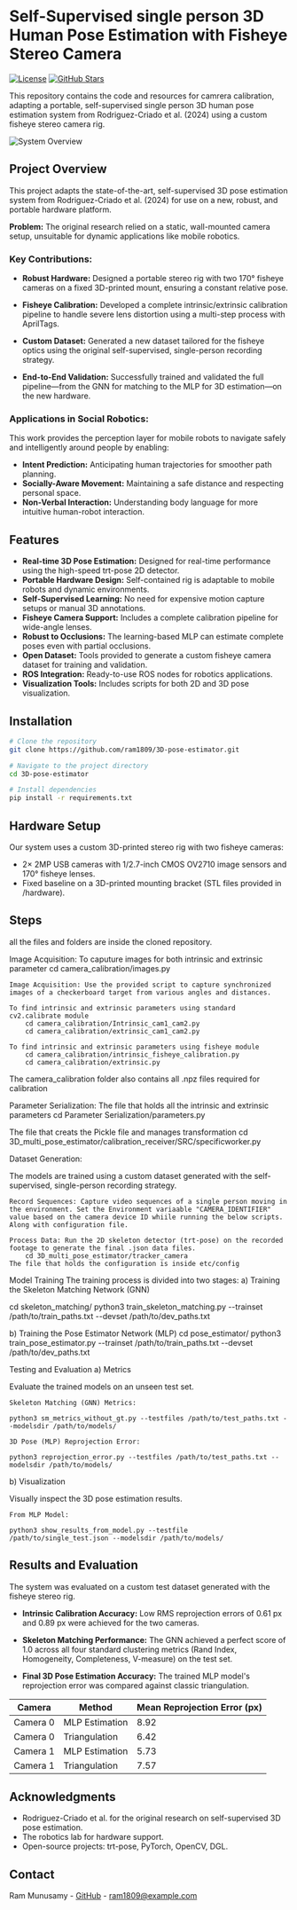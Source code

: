 # Self-Supervised single person 3D Human Pose Estimation with Fisheye Stereo Camera

[![License](https://img.shields.io/badge/License-MIT-blue.svg)](LICENSE)
[![GitHub Stars](https://img.shields.io/github/stars/ram1809/3D-pose-estimator?style=social)](https://github.com/ram1809/3D-pose-estimator/stargazers)

This repository contains the code and resources for camrera calibration, adapting a portable, self-supervised single person 3D human pose estimation system from Rodriguez-Criado et al. (2024) using a custom fisheye stereo camera rig.

![System Overview](assets/system_overview.png)

## Project Overview

This project adapts the state-of-the-art, self-supervised 3D pose estimation system from Rodriguez-Criado et al. (2024) for use on a new, robust, and portable hardware platform.

**Problem:** The original research relied on a static, wall-mounted camera setup, unsuitable for dynamic applications like mobile robotics.

### Key Contributions:

- **Robust Hardware:** Designed a portable stereo rig with two 170° fisheye cameras on a fixed 3D-printed mount, ensuring a constant relative pose.

- **Fisheye Calibration:** Developed a complete intrinsic/extrinsic calibration pipeline to handle severe lens distortion using a multi-step process with AprilTags.

- **Custom Dataset:** Generated a new dataset tailored for the fisheye optics using the original self-supervised, single-person recording strategy.

- **End-to-End Validation:** Successfully trained and validated the full pipeline—from the GNN for matching to the MLP for 3D estimation—on the new hardware.

### Applications in Social Robotics:

This work provides the perception layer for mobile robots to navigate safely and intelligently around people by enabling:

- **Intent Prediction:** Anticipating human trajectories for smoother path planning.
- **Socially-Aware Movement:** Maintaining a safe distance and respecting personal space.
- **Non-Verbal Interaction:** Understanding body language for more intuitive human-robot interaction.

## Features

- **Real-time 3D Pose Estimation:** Designed for real-time performance using the high-speed trt-pose 2D detector.
- **Portable Hardware Design:** Self-contained rig is adaptable to mobile robots and dynamic environments.
- **Self-Supervised Learning:** No need for expensive motion capture setups or manual 3D annotations.
- **Fisheye Camera Support:** Includes a complete calibration pipeline for wide-angle lenses.
- **Robust to Occlusions:** The learning-based MLP can estimate complete poses even with partial occlusions.
- **Open Dataset:** Tools provided to generate a custom fisheye camera dataset for training and validation.
- **ROS Integration:** Ready-to-use ROS nodes for robotics applications.
- **Visualization Tools:** Includes scripts for both 2D and 3D pose visualization.

## Installation

```bash
# Clone the repository
git clone https://github.com/ram1809/3D-pose-estimator.git

# Navigate to the project directory
cd 3D-pose-estimator

# Install dependencies
pip install -r requirements.txt
```

## Hardware Setup

Our system uses a custom 3D-printed stereo rig with two fisheye cameras:

- 2× 2MP USB cameras with 1/2.7-inch CMOS OV2710 image sensors and 170° fisheye lenses.
- Fixed baseline on a 3D-printed mounting bracket (STL files provided in /hardware).

## Steps
all the files and folders are inside the cloned repository.

Image Acquisition: 
To caputure images for both intrinsic and extrinsic parameter
    cd camera_calibration/images.py
    
    Image Acquisition: Use the provided script to capture synchronized images of a checkerboard target from various angles and distances.
      
    To find intrinsic and extrinsic parameters using standard cv2.calibrate module
        cd camera_calibration/Intrinsic_cam1_cam2.py 
        cd camera_calibration/extrinsic_cam1_cam2.py 

    To find intrinsic and extrinsic parameters using fisheye module
        cd camera_calibration/intrinsic_fisheye_calibration.py 
        cd camera_calibration/extrinsic.py 
The camera_calibration folder also contains all .npz files required for calibration

Parameter Serialization:
The file that holds all the intrinsic and extrinsic parameters
    cd Parameter Serialization/parameters.py
    
The file that creats the Pickle file and manages transformation
cd 3D_multi_pose_estimator/calibration_receiver/SRC/specificworker.py

Dataset Generation:

The models are trained using a custom dataset generated with the self-supervised, single-person recording strategy.

    Record Sequences: Capture video sequences of a single person moving in the environment. Set the Environment variaable "CAMERA_IDENTIFIER" value based on the camera device ID whiile running the below scripts. Along with configuration file.

    Process Data: Run the 2D skeleton detector (trt-pose) on the recorded footage to generate the final .json data files.
        cd 3D_multi_pose_estimator/tracker_camera
    The file that holds the configuration is inside etc/config
    
Model Training
The training process is divided into two stages:
a) Training the Skeleton Matching Network (GNN)

cd skeleton_matching/
python3 train_skeleton_matching.py --trainset /path/to/train_paths.txt --devset /path/to/dev_paths.txt

b) Training the Pose Estimator Network (MLP)
cd pose_estimator/
python3 train_pose_estimator.py --trainset /path/to/train_paths.txt --devset /path/to/dev_paths.txt

Testing and Evaluation
a) Metrics

Evaluate the trained models on an unseen test set.

    Skeleton Matching (GNN) Metrics:

    python3 sm_metrics_without_gt.py --testfiles /path/to/test_paths.txt --modelsdir /path/to/models/

    3D Pose (MLP) Reprojection Error:

    python3 reprojection_error.py --testfiles /path/to/test_paths.txt --modelsdir /path/to/models/

b) Visualization

Visually inspect the 3D pose estimation results.

    From MLP Model:

    python3 show_results_from_model.py --testfile /path/to/single_test.json --modelsdir /path/to/models/

## Results and Evaluation

The system was evaluated on a custom test dataset generated with the fisheye stereo rig.

- **Intrinsic Calibration Accuracy:** Low RMS reprojection errors of 0.61 px and 0.89 px were achieved for the two cameras.

- **Skeleton Matching Performance:** The GNN achieved a perfect score of 1.0 across all four standard clustering metrics (Rand Index, Homogeneity, Completeness, V-measure) on the test set.

- **Final 3D Pose Estimation Accuracy:** The trained MLP model's reprojection error was compared against classic triangulation.

| Camera | Method | Mean Reprojection Error (px) |
|--------|--------|------------------------------|
| Camera 0 | MLP Estimation | 8.92 |
| Camera 0 | Triangulation | 6.42 |
| Camera 1 | MLP Estimation | 5.73 |
| Camera 1 | Triangulation | 7.57 |


## Acknowledgments
- Rodriguez-Criado et al. for the original research on self-supervised 3D pose estimation.
- The robotics lab for hardware support.
- Open-source projects: trt-pose, PyTorch, OpenCV, DGL.

## Contact
Ram Munusamy - [GitHub](https://github.com/ram1809) - ram1809@example.com
